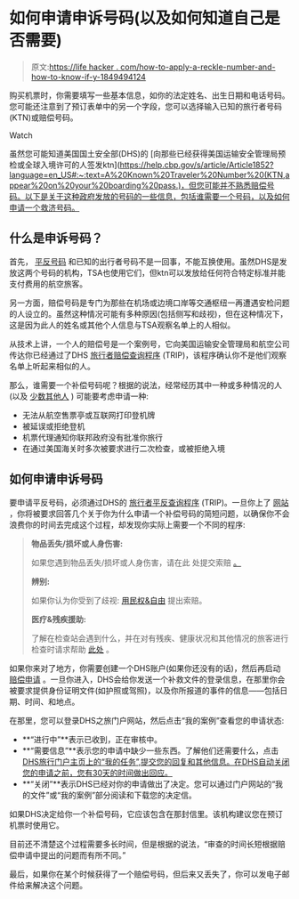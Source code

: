 # 如何申请申诉号码(以及如何知道自己是否需要)

> 原文:[https://life hacker . com/how-to-apply-a-reckle-number-and-how-to-know-if-y-1849494124](https://lifehacker.com/how-to-apply-for-a-redress-number-and-how-to-know-if-y-1849494124)

购买机票时，你需要填写一些基本信息，如你的法定姓名、出生日期和电话号码。您可能还注意到了预订表单中的另一个字段，您可以选择输入已知的旅行者号码(KTN)或赔偿号码。

Watch

虽然您可能知道美国国土安全部(DHS)的 [向那些已经获得美国运输安全管理局预检或全球入境许可的人签发ktn](https://help.cbp.gov/s/article/Article1852?language=en_US#:~:text=A%20Known%20Traveler%20Number%20(KTN,appear%20on%20your%20boarding%20pass.)，但您可能并不熟悉赔偿号码。以下是关于这种政府发放的号码的一些信息，包括谁需要一个号码，以及如何申请一个救济号码。

## 什么是申诉号码？

首先， [平反号码](https://trip.dhs.gov/s/faq-page) 和已知的出行者号码不是一回事，不能互换使用。虽然DHS是发放这两个号码的机构，TSA也使用它们，但ktn可以发放给任何符合特定标准并能支付费用的航空旅客。

另一方面，赔偿号码是专门为那些在机场或边境口岸等交通枢纽一再遭遇安检问题的人设立的。虽然这种情况可能有多种原因(包括侧写和歧视)，但在这种情况下，这是因为此人的姓名或其他个人信息与TSA观察名单上的人相似。

从技术上讲，一个人的赔偿号是一个案例号，它向美国运输安全管理局和航空公司传达你已经通过了DHS [旅行者赔偿查询程序](https://trip.dhs.gov/s/) (TRIP)，该程序确认你不是他们观察名单上听起来相似的人。

那么，谁需要一个补偿号码呢？根据的说法，经常经历其中一种或多种情况的人(以及 [少数其他人](https://trip.dhs.gov/s/faq-page) ) 可能要考虑申请一种:

*   无法从航空售票亭或互联网打印登机牌
*   被延误或拒绝登机
*   机票代理通知你联邦政府没有批准你旅行
*   在通过美国海关时多次被要求进行二次检查，或被拒绝入境

## 如何申请申诉号码

要申请平反号码，必须通过DHS的 [旅行者平反查询程序](https://trip.dhs.gov/s/) (TRIP)。一旦你上了 [网站](https://trip.dhs.gov/s/) ，你将被要求回答几个关于你为什么申请一个补偿号码的简短问题，以确保你不会浪费你的时间去完成这个过程，却发现你实际上需要一个不同的程序:

> **物品丢失/损坏或人身伤害:**
> 
> 如果您遇到物品丢失/损坏或人身伤害，请在此 处提交索赔 [。](https://www.tsa.gov/travel/passenger-support/claims)
> 
> **辨别:**
> 
> 如果你认为你受到了歧视: [用民权&自由](https://www.tsa.gov/contact-center/form/complaints) 提出索赔。
> 
> **医疗&残疾援助:**
> 
> 了解在检查站会遇到什么，并在对有残疾、健康状况和其他情况的旅客进行检查时请求帮助 [此处](https://www.tsa.gov/travel/passenger-support) 。

如果你来对了地方，你需要创建一个DHS账户(如果你还没有的话)，然后再启动 [赔偿申请](https://trip.dhs.gov/s/faq-page) 。一旦你进入，DHS会给你发送一个补救文件的登录信息，在那里你会被要求提供身份证明文件(如护照或驾照)，以及你所报道的事件的信息——包括日期、时间、和地点。

在那里，您可以登录DHS之旅门户网站，然后点击“我的案例”查看您的申请状态:

*   **“进行中”**表示已收到，正在审核中。
*   **“需要信息”**表示您的申请中缺少一些东西。了解他们还需要什么，点击 [DHS旅行门户主页上的“我的任务”,提交您的回复和其他信息。在DHS自动关闭您的申请之前，您有30天的时间做出回应。](https://secure.login.gov/?request_id=2dbc3ec6-e0a4-4005-b175-2bf522ce2f3d) 
*   **“关闭”**表示DHS已经对你的申请做出了决定。您可以通过门户网站的“我的文件”或“我的案例”部分阅读和下载您的决定信。

如果DHS决定给你一个补偿号码，它应该包含在那封信里。该机构建议您在预订机票时使用它。

目前还不清楚这个过程需要多长时间，但是根据的说法，“审查的时间长短根据赔偿申请中提出的问题而有所不同。”

最后，如果你在某个时候获得了一个赔偿号码，但后来又丢失了，你可以发电子邮件给来解决这个问题。